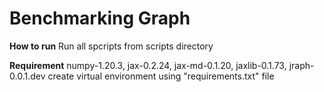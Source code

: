 # __Benchmarking Graph__

__How to run__
Run all spcripts from scripts directory

__Requirement__
numpy-1.20.3, jax-0.2.24, jax-md-0.1.20, jaxlib-0.1.73, jraph-0.0.1.dev
create virtual environment using "requirements.txt" file
